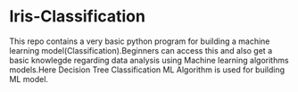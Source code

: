 # Iris-Classification
This repo contains a very basic python program for building a machine learning model(Classification).Beginners can access this and also get a basic knowlegde regarding data analysis using Machine learning algorithms models.Here Decision Tree Classification ML Algorithm is used for building ML model.
